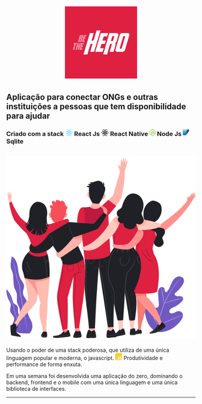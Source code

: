 <h1 align="center">
    <img src="./mobile/assets/icon.png"/>
</h1>


<h2 aling="center"> 
    Aplicação para conectar ONGs e outras   instituições a pessoas que tem disponibilidade para ajudar 
</h2>

<h3>
    Criado com a stack 
    <img src="./assets/react.png" height="18"/> React Js
    <img src="./assets/react-native.png" height="18"/> React Native
    <img src="./assets/node.png" height="18" /> Node Js
    <img src="./assets/sqlite.png" height="18" /> Sqlite
</h3>

<h2 aling="center">
    <img src="./assets/heroes.png" />
</h2>


<p> 
    Usando o poder de uma stack poderosa, que utiliza de uma única linguagem popular e moderna, o javascript.
    <img src="./assets/js.png" height="18" />
    Produtividade e performance de forma enxuta. 
</p>

<p>
    Em uma semana foi desenvolvida uma aplicação do zero, dominando o backend, frontend e o mobile com uma única linguagem e uma única biblioteca de interfaces.
</p>

***
